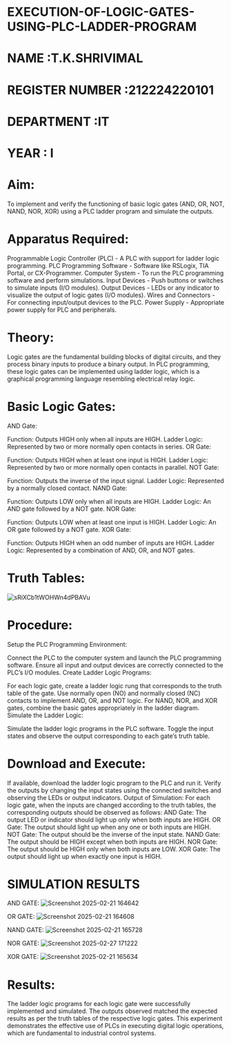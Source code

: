 # EXECUTION-OF-LOGIC-GATES-USING-PLC-LADDER-PROGRAM


 # NAME :T.K.SHRIVIMAL
 # REGISTER NUMBER :212224220101
 # DEPARTMENT :IT
 # YEAR : I

 
# Aim:
To implement and verify the functioning of basic logic gates (AND, OR, NOT, NAND, NOR, XOR) using a PLC ladder program and simulate the outputs.

# Apparatus Required:
Programmable Logic Controller (PLC) - A PLC with support for ladder logic programming.
PLC Programming Software - Software like RSLogix, TIA Portal, or CX-Programmer.
Computer System - To run the PLC programming software and perform simulations.
Input Devices - Push buttons or switches to simulate inputs (I/O modules).
Output Devices - LEDs or any indicator to visualize the output of logic gates (I/O modules).
Wires and Connectors - For connecting input/output devices to the PLC.
Power Supply - Appropriate power supply for PLC and peripherals.


# Theory:
Logic gates are the fundamental building blocks of digital circuits, and they process binary inputs to produce a binary output. In PLC programming, these logic gates can be implemented using ladder logic, which is a graphical programming language resembling electrical relay logic.

# Basic Logic Gates:
AND Gate:

Function: Outputs HIGH only when all inputs are HIGH.
Ladder Logic: Represented by two or more normally open contacts in series.
OR Gate:

Function: Outputs HIGH when at least one input is HIGH.
Ladder Logic: Represented by two or more normally open contacts in parallel.
NOT Gate:

Function: Outputs the inverse of the input signal.
Ladder Logic: Represented by a normally closed contact.
NAND Gate:

Function: Outputs LOW only when all inputs are HIGH.
Ladder Logic: An AND gate followed by a NOT gate.
NOR Gate:

Function: Outputs LOW when at least one input is HIGH.
Ladder Logic: An OR gate followed by a NOT gate.
XOR Gate:

Function: Outputs HIGH when an odd number of inputs are HIGH.
Ladder Logic: Represented by a combination of AND, OR, and NOT gates.

# Truth Tables:
 ![sRiXCb1tWOHWn4dPBAVu](https://github.com/user-attachments/assets/1a9471f9-ab57-47ae-b3d3-ba6701909a0a)


# Procedure:
Setup the PLC Programming Environment:

Connect the PLC to the computer system and launch the PLC programming software.
Ensure all input and output devices are correctly connected to the PLC’s I/O modules.
Create Ladder Logic Programs:

For each logic gate, create a ladder logic rung that corresponds to the truth table of the gate.
Use normally open (NO) and normally closed (NC) contacts to implement AND, OR, and NOT logic.
For NAND, NOR, and XOR gates, combine the basic gates appropriately in the ladder diagram.
Simulate the Ladder Logic:

Simulate the ladder logic programs in the PLC software.
Toggle the input states and observe the output corresponding to each gate’s truth table.
# Download and Execute:

If available, download the ladder logic program to the PLC and run it.
Verify the outputs by changing the input states using the connected switches and observing the LEDs or output indicators.
Output of Simulation:
For each logic gate, when the inputs are changed according to the truth tables, the corresponding outputs should be observed as follows:
AND Gate: The output LED or indicator should light up only when both inputs are HIGH.
OR Gate: The output should light up when any one or both inputs are HIGH.
NOT Gate: The output should be the inverse of the input state.
NAND Gate: The output should be HIGH except when both inputs are HIGH.
NOR Gate: The output should be HIGH only when both inputs are LOW.
XOR Gate: The output should light up when exactly one input is HIGH.


# SIMULATION RESULTS 

AND GATE:
![Screenshot 2025-02-21 164642](https://github.com/user-attachments/assets/50ee9c62-1067-4a25-8ffa-e13c8bc57d66)

OR GATE:
![Screenshot 2025-02-21 164608](https://github.com/user-attachments/assets/7965831f-ff6f-465c-ae54-205ed67aea52)

NAND GATE:
![Screenshot 2025-02-21 165728](https://github.com/user-attachments/assets/e31c63c9-11aa-498c-8c74-fe5545ca648e)

NOR GATE:
![Screenshot 2025-02-27 171222](https://github.com/user-attachments/assets/72d820cb-5743-4a5a-aa61-3a689664aa31)

XOR GATE:
![Screenshot 2025-02-21 165634](https://github.com/user-attachments/assets/75daa948-4d69-46d4-9c4c-cfa3aafa5f9d)


# Results:
The ladder logic programs for each logic gate were successfully implemented and simulated.
The outputs observed matched the expected results as per the truth tables of the respective logic gates.
This experiment demonstrates the effective use of PLCs in executing digital logic operations, which are fundamental to industrial control systems.
